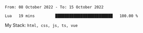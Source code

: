 <!--START_SECTION:waka-->

```text
From: 08 October 2022 - To: 15 October 2022

Lua   19 mins         █████████████████████████   100.00 %
```

<!--END_SECTION:waka-->
My Stack: `html, css, js, ts, vue`
